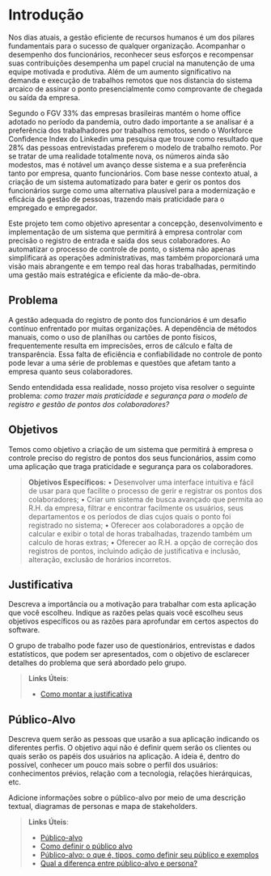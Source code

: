 # Introdução

Nos dias atuais, a gestão eficiente de recursos humanos é um dos pilares fundamentais para o sucesso de qualquer organização. Acompanhar o desempenho dos funcionários, reconhecer seus esforços e recompensar suas contribuições desempenha um papel crucial na manutenção de uma equipe motivada e produtiva. Além de um aumento significativo na demanda e execução de trabalhos remotos que nos distancia do sistema arcaico de assinar o ponto presencialmente como comprovante  de chegada ou saída da empresa. 

Segundo o FGV 33% das empresas brasileiras mantém o home office adotado no período da pandemia, outro dado importante a se analisar é a preferência dos trabalhadores por trabalhos remotos, sendo o Workforce Confidence Index do Linkedin uma pesquisa que trouxe como resultado que 28% das pessoas entrevistadas preferem o modelo de trabalho remoto. Por se tratar de uma realidade totalmente nova, os números ainda são modestos, mas é notável um avanço desse sistema e a sua preferência tanto por empresa, quanto funcionários. Com base nesse contexto atual, a criação de um sistema automatizado para bater e gerir os pontos dos funcionários surge como uma alternativa plausível para a modernização e eficácia da gestão de pessoas, trazendo mais praticidade para o empregado e empregador. 

Este projeto tem como objetivo apresentar a concepção, desenvolvimento e implementação de um sistema que permitirá à empresa controlar com precisão o registro de entrada e saída dos seus colaboradores. Ao automatizar o processo de controle de ponto, o sistema não apenas simplificará as operações administrativas, mas também proporcionará uma visão mais abrangente e em tempo real das horas trabalhadas, permitindo uma gestão mais estratégica e eficiente da mão-de-obra.

## Problema
A gestão adequada do registro de ponto dos funcionários é um desafio contínuo enfrentado por muitas organizações. A dependência de métodos manuais, como o uso de planilhas ou cartões de ponto físicos, frequentemente resulta em imprecisões, erros de cálculo e falta de transparência. Essa falta de eficiência e confiabilidade no controle de ponto pode levar a uma série de problemas e questões que afetam tanto a empresa quanto seus colaboradores.

Sendo entendidada essa realidade, nosso projeto visa resolver o seguinte problema: *como trazer mais praticidade e segurança para o modelo de registro e gestão de pontos dos colaboradores?*

## Objetivos

Temos como objetivo a criação de um sistema que permitirá à empresa o controle preciso do registro de pontos dos seus funcionários, assim como uma aplicação que traga praticidade e segurança para os colaboradores. 

>**Objetivos Específicos:**
>• Desenvolver uma interface intuitiva e fácil de usar para que facilite o processo de gerir e registrar os pontos dos colaboradores; 
>• Criar um sistema de busca avançado que permita ao R.H. da empresa, filtrar e encontrar facilmente os usuários, seus departamentos e os períodos de dias cujos quais o ponto foi registrado no sistema;
>• Oferecer aos colaboradores a opção de calcular e exibir o total de horas trabalhadas, trazendo também um calculo de horas extras; 
>• Oferecer ao R.H. a opção de correção dos registros de pontos, incluindo adição de justificativa e inclusão, alteração, exclusão de horários incorretos.

## Justificativa

Descreva a importância ou a motivação para trabalhar com esta aplicação que você escolheu. Indique as razões pelas quais você escolheu seus objetivos específicos ou as razões para aprofundar em certos aspectos do software.

O grupo de trabalho pode fazer uso de questionários, entrevistas e dados estatísticos, que podem ser apresentados, com o objetivo de esclarecer detalhes do problema que será abordado pelo grupo.

> **Links Úteis**:
> - [Como montar a justificativa](https://guiadamonografia.com.br/como-montar-justificativa-do-tcc/)

## Público-Alvo

Descreva quem serão as pessoas que usarão a sua aplicação indicando os diferentes perfis. O objetivo aqui não é definir quem serão os clientes ou quais serão os papéis dos usuários na aplicação. A ideia é, dentro do possível, conhecer um pouco mais sobre o perfil dos usuários: conhecimentos prévios, relação com a tecnologia, relações
hierárquicas, etc.

Adicione informações sobre o público-alvo por meio de uma descrição textual, diagramas de personas e mapa de stakeholders.

> **Links Úteis**:
> - [Público-alvo](https://blog.hotmart.com/pt-br/publico-alvo/)
> - [Como definir o público alvo](https://exame.com/pme/5-dicas-essenciais-para-definir-o-publico-alvo-do-seu-negocio/)
> - [Público-alvo: o que é, tipos, como definir seu público e exemplos](https://klickpages.com.br/blog/publico-alvo-o-que-e/)
> - [Qual a diferença entre público-alvo e persona?](https://rockcontent.com/blog/diferenca-publico-alvo-e-persona/)
